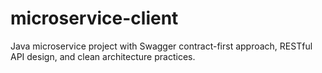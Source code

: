 # microservice-client
Java microservice project with Swagger contract-first approach, RESTful API design, and clean architecture practices.
